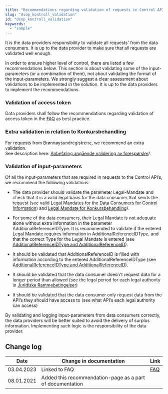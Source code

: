 ```yaml
---
title: "Recommendations regarding validation of requests in Control API"
slug: "dsop_kontroll_validation"
id: "dsop_kontroll_validation"
keywords:
  - "sample"
---
```


It is the data providers responsibility to validate all requests' from the data consumers. It is up to the data provider to make sure that all requests are validated well enough.  

In order to ensure higher level of control, there are listed a few recommendations below. This section is about validating some of the input-parameters (or a combination of them), not about validating the format of the input-parameters. We strongly suggest a clear assessment about validations to be implemented in the solution. It is up to the data providers to implement the recommendations.

### Validation of access token  

Data providers shall follow the recommendations regarding validation of access token in the [FAQ](https:/dokumentasjon.dsop.no/dsop_kontroll_faq.html#access-token-from-maskinporten) as best practice.

### Extra validation in relation to Konkursbehandling

For requests from Brønnøysundregistrene, we recommend an extra validation. <br >See description here: [Anbefaling angående validering av forespørsler](/dsop_konkurs_validering)/.

### Validation of input-parameters

Of all the input-parameters that are required in requests to the Control API’s, we recommend the following validations:

* The data provider should validate the parameter Legal-Mandate and check that it is a valid legal basis for the data consumer that sends the request (see valid [Legal Mandates for the Data Consumers for Control Information](https:/dokumentasjon.dsop.no/dsop_kontroll_juridisk.html#hjemler-for-etatene)) and [Legal Mandate for Konkursbehandling](https:/dokumentasjon.dsop.no/dsop_konkurs_juridisk.html#hjemler-for-bostyrer-orgnr-974-760-673)/.  

* For some of the data consumers, their Legal Mandate is not adequate alone without extra information in the parameter AdditionalReferenceIDType. It is recommended to validate if the entered Legal Mandate requires information in AdditionalReferenceIDType, and that the correct Type for the Legal Mandate is entered (see [AdditionalReferenceIDType and AdditionalReferenceID](https:/dokumentasjon.dsop.no/dsop_kontroll_specification_of_eoppslag.html#additionalreferenceidtype-and-additionalreferenceid)).

* It should be validated that AdditionalReferenceID is filled with information according to the entered AdditionalReferenceIDType (see [AdditionalReferenceIDType and AdditionalReferenceID](https:/dokumentasjon.dsop.no/dsop_kontroll_specification_of_eoppslag.html#additionalreferenceidtype-and-additionalreferenceid)).

* It should be validated that the data consumer doesn't request data for a longer period than allowed (see the legal period for each legal authority in [Juridiske Rammebetingelser](https:/dokumentasjon.dsop.no/dsop_kontroll_juridisk.html#hjemler-for-etatene))

* It should be validated that the data consumer only request data from the API’s they should have access to (see what API’s each legal authority can access)


By validating and logging input-parameters from data consumers correctly, the data providers will be better suited to avoid the delivery of surplus information. Implementing such logic is the responsibility of the data provider.


## Change log

| Date       | Change in documentation                                   | Link                                                                                                        |
|------------|-----------------------------------------------------------|-------------------------------------------------------------------------------------------------------------|
| 03.04.2023 | Linked to FAQ                                             | [FAQ](https:/dokumentasjon.dsop.no/dsop_kontroll_faq.html#access-token-from-maskinporten) |
| 08.01.2021 | Added this recommendation-page as a part of documentation |                                                                                                             |
